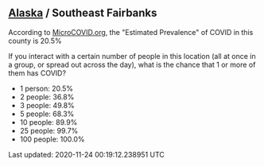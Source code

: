 
## [Alaska](/united-states/alaska) / Southeast Fairbanks

According to [MicroCOVID.org](http://microcovid.org),
the "Estimated Prevalence" of COVID in this county is 20.5%

If you interact with a certain number of people in this location
(all at once in a group, or spread out across the day), what is the chance that
1 or more of them has COVID?

- 1 person: 20.5%
- 2 people: 36.8%
- 3 people: 49.8%
- 5 people: 68.3%
- 10 people: 89.9%
- 25 people: 99.7%
- 100 people: 100.0%

Last updated: 2020-11-24 00:19:12.238951 UTC
